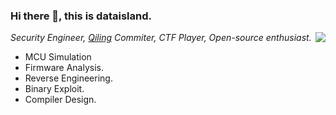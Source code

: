 ### Hi there 👋, this is dataisland.

<img align="right" src="https://github-readme-stats.vercel.app/api?username=cla7aye15I4nd&count_private=true&theme=buefy&show_icons=true&include_all_commits=true"/>

*Security Engineer, [Qiling](https://github.com/qilingframework/qiling) Commiter, CTF Player, Open-source enthusiast.*

- MCU Simulation
- Firmware Analysis. 
- Reverse Engineering. 
- Binary Exploit.
- Compiler Design.


<!--
**cla7aye15I4nd/cla7aye15I4nd** is a ✨ _special_ ✨ repository because its `README.md` (this file) appears on your GitHub profile.

Here are some ideas to get you started:

- 🔭 I’m currently working on ...
- 🌱 I’m currently learning ...
- 👯 I’m looking to collaborate on ...
- 🤔 I’m looking for help with ...
- 💬 Ask me about ...
- 📫 How to reach me: ...
- 😄 Pronouns: ...
- ⚡ Fun fact: ...
-->
